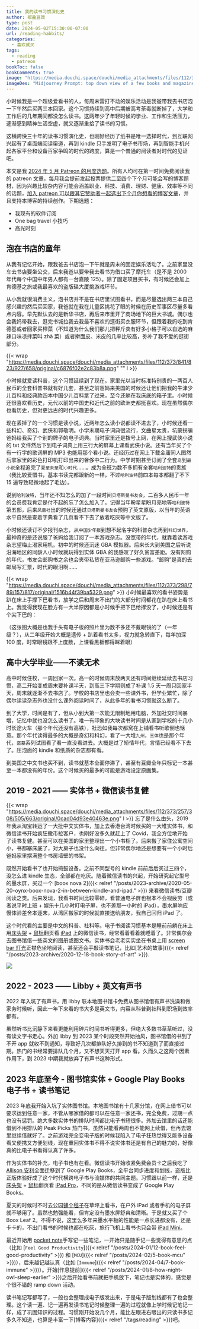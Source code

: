 ```yaml
---
title: 我的读书习惯演化史
author: 椒盐豆豉
type: post
date: 2024-05-02T15:30:00-07:00
url: /reading-habbits/
categories:
  - 喜欢就买
tags:
  - reading
  - patreon
bookToc: false
bookComments: true
image: "https://media.douchi.space/douchi/media_attachments/files/112/373/236/812/992/580/original/d6a9ea8bd666c53b.png"
imageDes: "Midjourney Prompt: top down view of a few books and magazines and a kindle on top a study room desk --ar 16:9"
---
```


小时候我是一个超级爱看书的人，每周末雷打不动的娱乐活动是我爸带我去书店泡一下午然后买两三本回家。这个习惯持续到高中后期被高考荼毒就断掉了，大学和工作后的几年期间都没怎么读书。这两年少了年轻时候的学业、工作和生活压力，逐渐感到精神生活空虚，就又逐渐重拾了读书的习惯。

这横跨快三十年的读书习惯演化史，也刚好经历了纸书是唯一选择时代，到互联网兴起有了桌面端阅读渠道，再到 kindle 只手发明了电子书市场，再到智能手机兴起各家平台和设备百家争鸣的时代的跨度，算是一个普通的阅读者对时代的见证吧。

<!--more-->

本文是我 [2024 年 5 月 Patreon 的月度选题](https://www.patreon.com/posts/2024-nian-5-yue-101579390)。所有人均可在第一时间免费阅读我的 patreon 文章，每月我会提前发起投票提供二至四个下个月可能会写的博客题材，因为兴趣比较杂内容可能会涵盖职业、科技、消费、理财、健康、效率等不同的话题，[加入 patreon 可以跟其它赞助者一起选出下个月你想看的博客文章](https://www.patreon.com/posts/103504990)，并且支持本博客的持续创作。下期选题：
- 我现有的软件订阅
- One bag travel 小技巧
- 高光时刻

## 泡在书店的童年
从我有记忆开始，跟我爸去书店泡一下午就是周末的固定娱乐活动了。之前家里没车去书店要坐公交，后来我爸以要带我去看书为借口买了摩托车（是不是 2000 年代每个中国中年男人都有一台嘉陵 125）。除了固定项目买书，有时候还会加上肯德基之旅或我最喜欢的盗版碟大厦挑游戏环节。

从小我就很消费主义，泡书店并不是在书店里试图看书，而是尽量选出两三本自己感兴趣的然后买回家，我爸就在我在儿童区挑花了眼的时候在历史军事区尽量多看点内容。早先默认去的是新华书店，再后来市里开了商场地下的巨大书城。偶尔也会我妈带我去，逛完书城拉我去我最不喜欢的逛街买衣服环节，但跟着我妈吃到肯德基或者回家买榨菜（不知道为什么我们那儿把秤斤卖有好多小格子可以自选的麻辣口味凉拌菜叫 zhà 菜）或者擀面皮、米皮的几率比较高，弥补了我不爱的逛街部分。

{{< wrap "https://media.douchi.space/douchi/media_attachments/files/112/373/841/823/927/658/original/c6876f02e2c83b8a.png" "" l >}}

小时候就爱读科普，这个习惯延续到了现在。家里光以当时标准特别贵的一两百人民币的全套科普书就有好几套，甚至之前爸妈来美国的时候还让他们把我的牛津少儿百科和经典款四本中国少儿百科拿了过来，至今还躺在我床底的箱子里。小时候还很喜欢看历史，元代以前的中国史和近代之前的欧洲史都挺喜欢。现在虽然偶尔也看历史，但对更远古的时代兴趣更多。

现在丢掉了的一个习惯是读小说，近两年怎么读小说都读不进去了，小时候还看一些科幻、奇幻、武侠和郭敬明。小学末期电子词典很流行，文曲星太贵，坑蒙拐骗爸妈给我买了个别的牌子的电子词典。当时家里还是拨号上网，在网上搜武侠小说的 txt 文件然后下到电子词典上用三行大的屏幕上课看武侠小说。还有当年买了个有一行字的歌词屏的 MP3 也能用那个看小说。还经历过在网上下载金庸同人图然后拿家里的彩色打印机打印出来的奢侈中二行为。中学时期甚至订阅了全套`岛`到`最小说`全程追完了`夏至未至`和`小时代`……。成为全班为数不多拥有全套`哈利波特`的贵族（我比较爱惜书，基本书读完都跟新的一样，不过`哈利波特`前四本每本都翻了不下 15 遍导致轻微地起了毛边）。

说到`哈利波特`，当年还不知怎么的加了一段时间`贝塔斯曼书友会`，二百多人民币一年的会员费我肯定是付不起的忘了怎么加入了。记得当年盼星星盼月亮地等`哈利波特`第五部，后来`凤凰社`出的时候还通过`贝塔斯曼书友会`预购了英文原版，以当年的英语水平自然是查着字典看了几页看不下去了放着吃灰等中文版了。

小时候还读订不少报刊杂志，从`中国少年报`到想不起名字的科普杂志再到`科幻世界`，最神奇的是还说服了爸妈给我订阅了一本游戏杂志。没宽带的年代，就靠着读游戏杂志望梅止渴家用机。初中的时候还沉迷 GBA 模拟器。后来长大到美国之后听说沿海地区的同龄人小时候就玩得到实体 GBA 的我感叹了好久贫富差距。没有网购的年代，书友会邮购书之余也会夹带私货在亚马逊邮购一些游戏。“邮购”是真的去邮局写汇票，时代的眼泪啊……

{{< wrap "https://media.douchi.space/douchi/media_attachments/files/112/373/298/789/157/817/original/1516b44f39ba5329.png" >}}
小时候最喜欢的看书姿势是趴在床上手撑下巴看书，放学之后和周末不出门的大部分时间都花在趴在床上看书上。我觉得我现在脸方有一大半原因都是小时候手把下巴给撑没了，小时候还是有个尖下巴的：

（这张图大概是也我手头有电子版的照片里为数不多还不戴眼镜的了（一年级？），从二年级开始大概是遗传 + 趴着看书太多，视力就急转直下，每年加深 100 度，时常眼镜跟不上度数，上课看黑板都得眯着眼）

## 高中大学毕业——不读无术
高中时候住校，一周回家一次。高一的时候周末放两天还有时间继续延续去书店习惯，高二开始变成周末要补课半天，到高三下学期则成了补课 1.5 天一周只回家半天，周末就逐渐不去书店了。学校的书店里也会卖一些课外书，但学业繁忙，除了偶尔读读杂志外也没什么课外阅读时间了，从此多年的看书习惯就这么断了。

到了大学，时间是有了，但从小到大第一次能无限制地用电脑，外加社交时间暴增，记忆中就也没怎么读书了。唯一有印象的大块读书时间是从家到学校的十几小时长途火车（那个年代还没有高铁），社恐如我每次都窝在上铺看书听歌倒也惬意。那个年代读得最多的大概是奇幻和科幻，看了一大堆`九州`，`三体`也是那个年代，`盗墓`系列试图看了看一直没看进去。大概是过了矫情年代，言情已经看不下去了。压泡面的 kindle 和纸质的杂志都有看。

到美国之中文书也买不到，读书就基本全面停滞了，甚至有豆瓣全年只标记一本甚至一本都没有的年份。这个时候买的最多的可能是游戏设定原画集。

## 2019 - 2021 —— 实体书 + 微信读书复健
{{< wrap "https://media.douchi.space/douchi/media_attachments/files/112/373/257/308/505/663/original/0cad04d93e40463e.png" l >}}
忘了是什么由头，2019 年我从淘宝转运了一大批中文实体书，加上去香港台湾时候买的一大堆实体书，和微信读书开始疯狂撒币拉客户，也刚好没多久就赶上了 Covid，我全方位地开始了读书复健。甚至可以在美国的家里整理出一个小书柜了。后来搬了家住公寓空间小，书都塞床底了，对大房子也没什么向往。但非常偶尔地还是想要有一个小时后爸妈家里摆满整个书房墙壁的书架。

既然开始看书了也开始捣鼓设备。之前不同型号的 kindle 前前后后买过三四个，没怎么进 kindle 生态，全部都在吃灰。随着微信读书的兴起，开始研究起它型号的墨水屏，买过一个 [boox nova 2]({{< relref "/posts/2023-archive/2020-05-20-oynx-boox-nova-2-in-between-kindle-and-ipad." >}}) 来看微信读书/豆瓣阅读之类。后来发现，我看书时间比较零碎，看普通电子屏也根本不会视疲劳（或者说平时上班 + 娱乐十几小时盯电子屏，也不差那一小时的 iPad），墨水屏响应慢体验差舍本逐末，从湾区搬家的时候就直接送给朋友，我自己回归 iPad 了。

这个时代看的主要是中文的科普、社科等。电子书阅读习惯基本是睡前前躺在床上用[床头架](https://amzn.to/3sg0c0n) + [鼠标](https://amzn.to/4bmqWSM)翻页看 [iPad](https://amzn.to/4bDUqMb) 上的微信读书，经常看着看着就睡着了。非常偶尔会去图书馆借一些英文的图册或图文书。实体书会老老实实坐在书桌上用 [screen bar 灯光](https://amzn.to/39p4XMu)正襟危坐地阅读，甚至还会手敲读书笔记，比如[艺术的故事]({{< relref "/posts/2023-archive/2020-12-18-book-story-of-art" >}}).

![](https://media.douchi.space/douchi/blog-scw/upload/2020-year-summary/PXL_20201207_013655783.jpg)

## 2022 - 2023 —— Libby + 英文有声书
2022 年入坑了有声书，用 libby 联本地图书馆卡免费从图书馆借有声书洗澡和做家务时候听，因此一年下来看的书大多是英文书，内容从科普到社科到职场到效率都有。

虽然听书比沉静下来看更能利用碎片时间书听得更多，但绝大多数书草草听过，没有读文字书走心。外加 libby 到 2023 某个时段突然开始抽风，图书馆借的书到了不开 app 就收不到通知，导致好几次都排队好久排到的书不知道到了而直接过期。热门的书经常要排队几个月，又不想天天打开 app 看。久而久之这两个因素作用下，到 2023 中期我就放弃了有声书这种形式。

## 2023 年底至今 - 图书馆实体 + Google Play Books 电子书 + 读书笔记
2023 年底我开始入坑了实体图书馆。本地图书馆有十几家分馆，在网上借书可以要求运到任意一家，不管从哪家借的都可以在任意一家还书，完全免费，过期一点也没有惩罚。绝大多数实体书的排队时间都比电子书短很多。外加去馆里的话还能借到不用排队的 Peak Picks 热门书，虽然只能看两周也不能网上续借，但再去馆里继续借就好了。之前游戏完全变电子版的时候我陷入了电子狂热觉得又能多设备看又便携又方便划线，现在重回实体书不得不说实体书还是有自己的魅力的，好像真的比电子书看得认真了许多。

作为实体书的补充，电子书也有在看。微信读书开始收紧免费会员卡之后我吃了 [Allison 安利](https://thewanderingallison.github.io/posts/toolbox8/?utm_source=blog.douchi.space)全面迁移到了 Google Play Books，全平台同步进度和划线，盗版比正版体验好成了这个时代横跨电子书与流媒体的共同主题。习惯跟以前一样，还是[床头架](https://amzn.to/3sg0c0n) + [鼠标](https://amzn.to/4bmqWSM)翻页看 [iPad Pro](https://amzn.to/4bDUqMb)，不同的是从微信读书变成了 Google Play Books。

夏天的时候时不时去公园[铺个毯子](https://amzn.to/4a2qdoK)在草坪上看书，在户外 iPad 或者手机的电子屏就不够用了。虽然也勉强能看，但肯定没有墨水屏舒爽和清晰。于是就又买了个 Boox Leaf 2。不得不说，这里么多年来墨水平板的性能是一点长进都没有，还是卡卡的，不出门看书的时候也都在吃灰，旅行飞机上看书也只会带 [iPad Mini](https://amzn.to/3w94VYJ)。

最近开始用 [pocket note](https://amzn.to/3JLpUnw)手写记一些笔记，一开始只是随手记一些觉得有意思的点（比如 [`Feel Good Productivity`]({{< relref "/posts/2024-01/12-book-feel-good-productivity" >}}) 和 [`MCU`]({{< relref "/posts/2024-02/5-book-mcu" >}})），后来越记越认真（比如 [`Immune`]({{< relref "/posts/2024-04/7-book-immune" >}})）。开始[作息提前]({{< relref "/posts/2024-01/8-how-night-owl-sleep-earlier" >}})之后开始看书前就把手机放下，笔记也是实体的，感觉是个很不错的 ramp down 活动。

读书笔记写都写了，一般也会整理成电子版发出来，于是电子版划线都有了也会整理。这个读一遍、记一遍再发读书笔记时候整理一遍的过程就像上学时候记笔记一样，成了巩固知识的过程。习惯刚开始没几个月，能比左眼进右眼出的只读书多记多久不知道，也算是丰富一下[博客内容]({{< relref "/tags/reading" >}})吧。